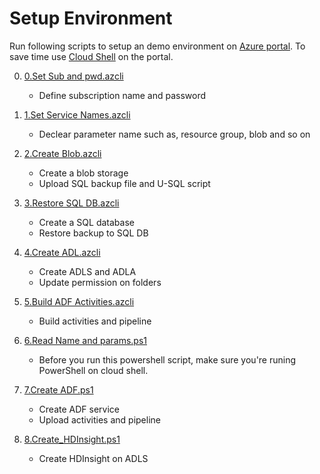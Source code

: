 # Setup Environment

Run following scripts to setup an demo environment on [Azure portal](https://portal.azure.com).
To save time use [Cloud Shell](https://azure.microsoft.com/en-us/features/cloud-shell/) on the portal.

0. [0.Set Sub and pwd.azcli](https://raw.githubusercontent.com/xlegend1024/az-dataprocess-demo/master/0.Set_Sub_and_pwd.azcli)
    - Define subscription name and password 

1. [1.Set Service Names.azcli](https://raw.githubusercontent.com/xlegend1024/az-dataprocess-demo/master/1.Set_Service_Names.azcli)
    - Declear parameter name such as, resource group, blob and so on

1. [2.Create Blob.azcli](https://raw.githubusercontent.com/xlegend1024/az-dataprocess-demo/master/2.Create_Blob.azcli)
    - Create a blob storage 
    - Upload SQL backup file and U-SQL script

1. [3.Restore SQL DB.azcli](https://raw.githubusercontent.com/xlegend1024/az-dataprocess-demo/master/3.Restore_SQL_DB.azcli)
    - Create a SQL database 
    - Restore backup to SQL DB

1. [4.Create ADL.azcli](https://raw.githubusercontent.com/xlegend1024/az-dataprocess-demo/master/4.Create_ADL.azcli)
    - Create ADLS and ADLA
    - Update permission on folders

1. [5.Build ADF Activities.azcli](https://raw.githubusercontent.com/xlegend1024/az-dataprocess-demo/master/5.Build_ADF_Activities.azcli)
    - Build activities and pipeline

1. [6.Read Name and params.ps1](https://raw.githubusercontent.com/xlegend1024/az-dataprocess-demo/master/6.Read_Name_and_params.ps1)
    - Before you run this powershell script, make sure you're runing PowerShell on cloud shell.

1. [7.Create ADF.ps1](https://raw.githubusercontent.com/xlegend1024/az-dataprocess-demo/master/7.Create_ADF.ps1)
    - Create ADF service
    - Upload activities and pipeline

1. [8.Create_HDInsight.ps1](https://raw.githubusercontent.com/xlegend1024/az-dataprocess-demo/master/8.Create_HDInsight.ps1)
    - Create HDInsight on ADLS
